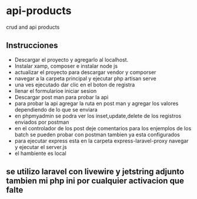 # api-products
crud and api products

## Instrucciones

- Descargar el proyecto y agregarlo al localhost.
- Instalar xamp, composer e instalar node js
- actualizar el proyecto para descargar vendor y comporser 
- navegar a la carpeta principal y ejecutar php artisan serve
- una ves ejecutado dar clic en el boton de registra
- llenar el formularioe iniciar sesion
- Descargar post man para probar la api
- para probar la api agregar la ruta en post man y agregar los valores dependiendo de lo que se enviara
- en phpmyadmin se podra ver los inset,update,delete de los registros enviados por postman
- en el controlador de los post deje comentarios para los enjemplos de los batch se pueden probar con postman tambien ya esta configurados
- para ejecutar express esta en la carpeta express-laravel-proxy navegar y ejecutar el server.js
- el hambiente es local

## se utilizo laravel con livewire y jetstring adjunto tambien mi php ini por cualquier activacion que falte
